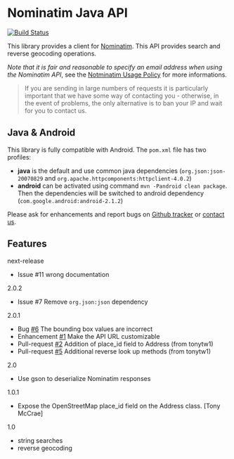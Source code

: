 Nominatim Java API
==================

[![Build Status](https://travis-ci.org/kops/nominatim-java-api.png?branch=master)](https://travis-ci.org/kops/nominatim-java-api)

This library provides a client for [Nominatim](http://wiki.openstreetmap.org/wiki/Nominatim). This API provides search and reverse geocoding operations. 

*Note that it is fair and reasonable to specify an email address when using the Nominatim API*, see the [Notminatim Usage Policy](http://wiki.openstreetmap.org/wiki/Nominatim_usage_policy) for more informations.

> If you are sending in large numbers of requests it is particularly important that we have some way of contacting you - otherwise, in the event of problems, the only alternative is to ban your IP and wait for you to contact us.

Java & Android
--------------

This library is fully compatible with Android. The `pom.xml` file has two profiles: 
* **java** is the default and use common java dependencies (`org.json:json-20070829` and `org.apache.httpcomponents:httpclient-4.0.2`)
* **android** can be activated using command `mvn -Pandroid clean package`. Then the dependencies will be switched to android dependency (`com.google.android:android-2.1.2`)

Please ask for enhancements and report bugs on [Github tracker](https://github.com/kops/nominatim-java-api/issues/new) or [contact us](http://www.google.com/recaptcha/mailhide/d?k=01Th60_7w3rxWuSJumsnqxfg==&c=REgbsYXndhO58POROxZGybu0F_Xu3JmR-wBRNbh8knE).

Features
--------

next-release
* Issue #11 wrong documentation

2.0.2
* Issue #7 Remove `org.json:json` dependency

2.0.1
* Bug [#6](https://github.com/kops/nominatim-java-api/issues/6) The bounding box values are incorrect
* Enhancement [#1](https://github.com/kops/nominatim-java-api/issues/1) Make the API URL customizable
* Pull-request [#2](https://github.com/kops/nominatim-java-api/pull/2) Addition of place_id field to Address (from tonytw1)
* Pull-request [#5](https://github.com/kops/nominatim-java-api/pull/5) Additional reverse look up methods (from tonytw1)

2.0
* Use gson to deserialize Nominatim responses

1.0.1
* Expose the OpenStreetMap place_id field on the Address class. [Tony McCrae]

1.0
* string searches
* reverse geocoding

